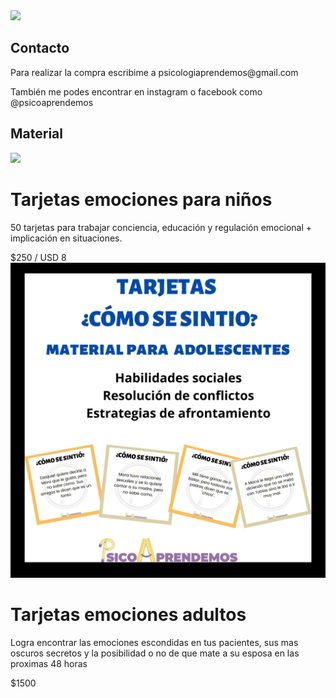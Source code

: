 

<div class="center">
    <img src="https://instagram.faep4-1.fna.fbcdn.net/v/t51.2885-19/s320x320/103625243_725817748227458_4394321882451694663_n.jpg?_nc_ht=instagram.faep4-1.fna.fbcdn.net&_nc_ohc=VuSwou6KSwwAX83TDvd&oh=5eca09218e35d6b5c50b421ee1017fba&oe=5F59CCA3">
</div>

<h2>Contacto</h2>
<p>Para realizar la compra escribime a psicologiaprendemos@gmail.com<p>
 <p> También me podes encontrar en instagram o facebook como @psicoaprendemos<p>


<h2>Material</h2>
<div class="materiales">
    <div class="material">
        <img src="images/EMOCIONES NIÑOS.jpg">
        <div>
            <h1>Tarjetas emociones para niños</h1>
            <p> 50 tarjetas para trabajar conciencia, educación y regulación emocional + implicación en situaciones. </p>
            <div class="center">
                <div class="precio">$250 / USD 8</div> 
            </div>
        </div>
    </div>
    <div class="material inverso">
        <img src="images/ADOLES.jpg">
        <div>
            <h1>Tarjetas emociones adultos</h1>
            <p>Logra encontrar las emociones escondidas en tus pacientes, sus mas oscuros secretos y la posibilidad o no de que mate a su esposa en las proximas 48 horas</p>
            <div class="center">
              <div class="precio">$1500</div> 
            </div>
        </div>
    </div>

</div>

